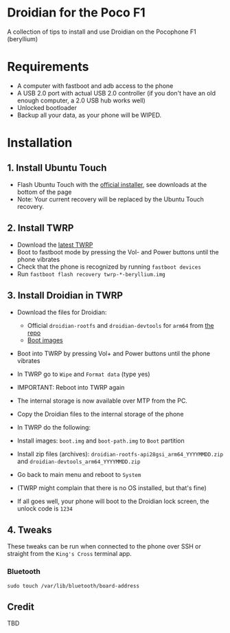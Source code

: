 # Droidian for the Poco F1
A collection of tips to install and use Droidian on the Pocophone F1 (beryllium)

# Requirements
- A computer with fastboot and adb access to the phone
- A USB 2.0 port with actual USB 2.0 controller (if you don't have an old enough computer, a 2.0 USB hub works well)
- Unlocked bootloader
- Backup all your data, as your phone will be WIPED.

# Installation
## 1. Install Ubuntu Touch
- Flash Ubuntu Touch with the [official installer](https://devices.ubuntu-touch.io/device/beryllium/), see downloads at the bottom of the page
- Note: Your current recovery will be replaced by the Ubuntu Touch recovery.

## 2. Install TWRP 
- Download the [latest TWRP](https://dl.twrp.me/beryllium/)
- Boot to fastboot mode by pressing the Vol- and Power buttons until the phone vibrates
- Check that the phone is recognized by running `fastboot devices`
- Run `fastboot flash recovery twrp-*-beryllium.img`

## 3. Install Droidian in TWRP
- Download the files for Droidian:
    - Official `droidian-rootfs` and `droidian-devtools` for `arm64` from [the repo](https://github.com/droidian-images/rootfs-api28gsi-all/releases/tag/droidian%2Fbullseye%2F23) 
    - [Boot images](https://github.com/thomashastings/droidian-beryllium-guide/releases/download/Boot/droidian-boot-beryllium.zip)
- Boot into TWRP by pressing Vol+ and Power buttons until the phone vibrates
- In TWRP go to `Wipe` and `Format data` (type yes)
- IMPORTANT: Reboot into TWRP again

- The internal storage is now available over MTP from the PC.
- Copy the Droidian files to the internal storage of the phone
- In TWRP do the following:
- Install images: `boot.img` and `boot-path.img` to `Boot` partition
- Install zip files (archives): `droidian-rootfs-api28gsi_arm64_YYYYMMDD.zip` and `droidian-devtools_arm64_YYYYMMDD.zip`
- Go back to main menu and reboot to `System`
- (TWRP might complain that there is no OS installed, but that's fine)
- If all goes well, your phone will boot to the Droidian lock screen, the unlock code is `1234`

## 4. Tweaks
These tweaks can be run when connected to the phone over SSH or straight from the `King's Cross` terminal app.

### Bluetooth
`sudo touch /var/lib/bluetooth/board-address`

## Credit
TBD
